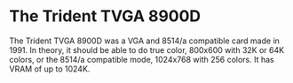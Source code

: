 # The Trident TVGA 8900D

The Trident TVGA 8900D was a VGA and 8514/a compatible card made in 1991. In theory, it should be able to do true color, 800x600 with 32K or 64K colors, or the 8514/a compatible mode, 1024x768 with 256 colors. It has VRAM of up to 1024K.
